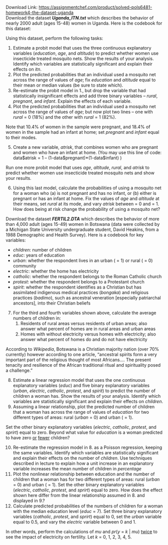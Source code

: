 Download Link: https://assignmentchef.com/product/solved-pols6481-homework4-the-dataset-uganda
<br>
Download the dataset <strong><em>Uganda_ITN.txt</em></strong> which describes the behavior of nearly 2000 adult (ages 15-48) women in Uganda. Here is the codebook for this dataset:

Using this dataset, perform the following tasks:

<ol>

 <li>Estimate a probit model that uses the three continuous explanatory variables (<em>education</em>, <em>age</em>, and <em>altitude</em>) to predict whether women use insecticide treated mosquito nets. Show the results of your analysis. Identify which variables are statistically significant and explain their effects on <em>itn</em>.</li>

 <li>Plot the predicted probabilities that an individual used a mosquito net across the range of values of <em>age</em>; fix <em>education</em> and <em>altitude </em>equal to their mean or median values (be sure to state which).</li>

 <li>Re-estimate the probit model in 1., but drop the variable that had statistically insignificant effects and add three binary variables – <em>rural</em>, <em>pregnant</em>, and <em>infant</em>. Explain the effects of each variable.</li>

 <li>Plot the predicted probabilities that an individual used a mosquito net across the range of values of <em>age</em>; but now plot two lines – one with <em>rural</em> = 0 (18%) and the other with <em>rural </em>= 1 (82%).</li>

</ol>

Note that 10.4% of women in the sample were pregnant, and 18.4% of women in the sample had an infant at home; set <em>pregnant</em> and <em>infant </em>equal to their modes.

<ol start="5">

 <li>Create a new variable, <em>atrisk</em>, that combines women who are pregnant and women who have an infant at home. (You may use this line of code: data$atrisk = 1 – (1-data$pregnant)*(1-data$infant) )</li>

</ol>

Run one more probit model that uses <em>age</em>, <em>altitude</em>, <em>rural</em>, and <em>atrisk</em> to predict whether women use insecticide treated mosquito nets and show your results.

<ol start="6">

 <li>Using this last model, calculate the probabilities of using a mosquito net for a woman who (a) is not pregnant and has no infant, or (b) either is pregnant or has an infant at home. Fix the values of <em>age </em>and <em>altitude </em>at their means, set <em>rural </em>at its mode, and vary <em>atrisk</em> between = 0 and = 1. How does being at risk change the probability of using a mosquito net?</li>

</ol>

Download the dataset <strong><em>FERTIL2.DTA</em></strong> which describes the behavior of more than 4,000 adult (ages 15-49) women in Botswana (data were collected by a Michigan State University undergraduate student, David Heakins, from a 1988 Demographic and Health Survey). Here is a codebook for key variables:

<ul>

 <li><em>children</em>: number of children</li>

 <li><em>educ</em>: years of education</li>

 <li><em>urban</em>: whether the respondent lives in an urban ( = 1) or rural ( = 0) community</li>

 <li><em>electric</em>: whether the home has electricity</li>

 <li><em>catholic</em>: whether the respondent belongs to the Roman Catholic church</li>

 <li><em>protest</em>: whether the respondent belongs to a Protestant church</li>

 <li><em>spirit</em>: whether the respondent identifies as a Christian but has assimilated indigenous medical practices (<em>bongaka</em>) and religious practices (<em>badimo</em>), such as ancestral veneration [especially patriarchal ancestors], into their Christian beliefs</li>

</ul>

<ol start="7">

 <li>For the third and fourth variables shown above, calculate the average numbers of children in:

  <ol>

   <li>Residents of rural areas versus residents of urban areas; also answer what percent of homes are in rural areas and urban areas</li>

   <li>Homes with without electricity versus homes with electricity; also answer what percent of homes do and do not have electricity</li>

  </ol></li>

</ol>

According to <em>Wikipedia</em>, Botswana is a Christian majority nation (over 70% currently) however according to one article, “ancestral spirits form a very important part of the religious thought of most Africans…. The present tenacity and resilience of the African traditional ritual and spirituality posed a challenge.”

<ol start="8">

 <li>Estimate a linear regression model that uses the one continuous explanatory variables (<em>educ</em>) and five binary explanatory variables (<em>urban</em>,<em> electric</em>, <em>catholic</em>, <em>protest</em>, and <em>spirit</em>) to predict the number of children a woman has. Show the results of your analysis. Identify which variables are statistically significant and explain their effects on <em>children</em>.</li>

 <li>Assuming a linear relationship, plot the predicted number of children that a woman has across the range of values of <em>education</em> for two different types of areas: rural (<em>urban </em>= 0) and urban ( = 1).</li>

</ol>

Set the other binary explanatory variables (<em>electric</em>, <em>catholic</em>, <em>protest</em>, and <em>sprirt</em>) equal to zero. Beyond what value for <em>education</em> is a woman predicted to have zero <u>or</u> <u>fewer</u> children?

<ol start="10">

 <li>Re-estimate the regression model in 8. as a Poisson regression, keeping the same variables. Identify which variables are statistically significant and explain their effects on the number of <em>children</em>. Use techniques described in lecture to explain how a unit increase in an explanatory variable increases the mean number of children in <em>percentage</em></li>

 <li>Plot the nonlinear relationship between education and the number of children that a woman has for two different types of areas: rural (<em>urban </em>= 0) and urban ( = 1). Set the other binary explanatory variables (<em>electric</em>, <em>catholic</em>, <em>protest</em>, and <em>sprirt</em>) equal to zero. How does the effect shown here differ from the linear relationship assumed in 8. and displayed in 9.?</li>

 <li>Calculate predicted probabilities of the numbers of children for a woman with the median education level (<em>educ</em> = 7). Set three binary explanatory variables (<em>catholic</em>, <em>protest</em>, and <em>sprirt</em>) equal to 0, set the <em>urban </em>variable equal to 0.5, and vary the <em>electric</em> variable between 0 and 1.</li>

</ol>

In other words, perform the calculations of <em>mu</em> and <em>pr</em>(<em>y</em> = <em>k</em> | <em>mu</em>) <u>twice</u> to see the impact of electricity on fertility. Let <em>k</em> = 0, 1, 2, 3, 4, 5.